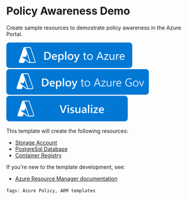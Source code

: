 # Policy Awareness Demo

Create sample resources to demostrate policy awareness in the Azure Portal.


[![Deploy To Azure](https://raw.githubusercontent.com/Azure/azure-quickstart-templates/master/1-CONTRIBUTION-GUIDE/images/deploytoazure.svg?sanitize=true)](https://portal.azure.com/?feature.experimentation=false&feature.experimentationflights=PolicyAware#create/Microsoft.Template/uri/https%3A%2F%2Fraw.githubusercontent.com%2Fjrob5756%2Fdefaults-policyaware-demo%2Fmain%2Fazuredeploy.json)
[![Deploy To Azure US Gov](https://raw.githubusercontent.com/Azure/azure-quickstart-templates/master/1-CONTRIBUTION-GUIDE/images/deploytoazuregov.svg?sanitize=true)](https://portal.azure.us/#create/Microsoft.Template/uri/https%3A%2F%2Fraw.githubusercontent.com%2Fjrob5756%2Fdefaults-policyaware-demo%2Fmain%2Fazuredeploy.json)
[![Visualize](https://raw.githubusercontent.com/Azure/azure-quickstart-templates/master/1-CONTRIBUTION-GUIDE/images/visualizebutton.svg?sanitize=true)](http://armviz.io/#/?load=https%3A%2F%2Fraw.githubusercontent.com%2Fjrob5756%2Fdefaults-policyaware-demo%2Fmain%2Fazuredeploy.json)

This template will create the following resources:

- [Storage Account](https://docs.microsoft.com/en-us/azure/storage/blobs/storage-blobs-overview)
- [PostgreSql Database](https://docs.microsoft.com/en-us/azure/postgresql/overview)
- [Container Registry](https://docs.microsoft.com/en-us/azure/container-registry/)


If you're new to the template development, see:

- [Azure Resource Manager documentation](https://docs.microsoft.com/en-us/azure/azure-resource-manager/)

`Tags: Azure Policy, ARM templates`
